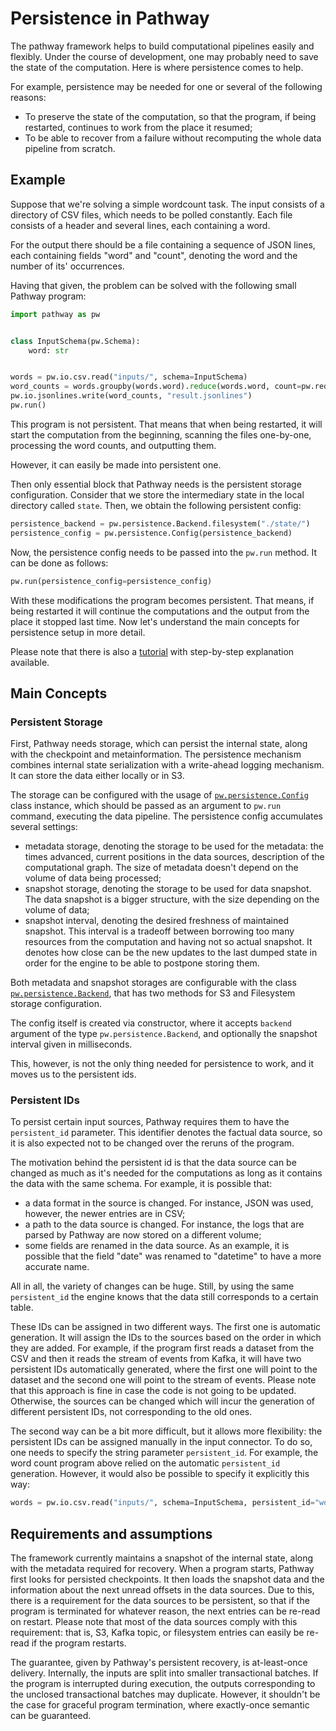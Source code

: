 # Persistence in Pathway

The pathway framework helps to build computational pipelines easily and flexibly. Under the course of development, one may probably need to save the state of the computation. Here is where persistence comes to help.

For example, persistence may be needed for one or several of the following reasons:
* To preserve the state of the computation, so that the program, if being restarted, continues to work from the place it resumed;
* To be able to recover from a failure without recomputing the whole data pipeline from scratch.

## Example

Suppose that we're solving a simple wordcount task. The input consists of a directory of CSV files, which needs to be polled constantly. Each file consists of a header and several lines, each containing a word.

For the output there should be a file containing a sequence of JSON lines, each containing fields "word" and "count", denoting the word and the number of its' occurrences.

Having that given, the problem can be solved with the following small Pathway program:

```python
import pathway as pw


class InputSchema(pw.Schema):
    word: str


words = pw.io.csv.read("inputs/", schema=InputSchema)
word_counts = words.groupby(words.word).reduce(words.word, count=pw.reducers.count())
pw.io.jsonlines.write(word_counts, "result.jsonlines")
pw.run()
```

This program is not persistent. That means that when being restarted, it will start the computation from the beginning, scanning the files one-by-one, processing the word counts, and outputting them.

However, it can easily be made into persistent one.

Then only essential block that Pathway needs is the persistent storage configuration. Consider that we store the intermediary state in the local directory called `state`. Then, we obtain the following persistent config:

```python
persistence_backend = pw.persistence.Backend.filesystem("./state/")
persistence_config = pw.persistence.Config(persistence_backend)
```

Now, the persistence config needs to be passed into the `pw.run` method. It can be done as follows:

```python
pw.run(persistence_config=persistence_config)
```

With these modifications the program becomes persistent. That means, if being restarted it will continue the computations and the output from the place it stopped last time. Now let's understand the main concepts for persistence setup in more detail.

Please note that there is also a [tutorial](/developers/user-guide/deployment/persistence_recovery/) with step-by-step explanation available.

## Main Concepts

### Persistent Storage

First, Pathway needs storage, which can persist the internal state, along with the checkpoint and metainformation. The persistence mechanism combines internal state serialization with a write-ahead logging mechanism. It can store the data either locally or in S3.

The storage can be configured with the usage of [`pw.persistence.Config`](/developers/api-docs/persistence-api#pathway.persistence.Config) class instance, which should be passed as an argument to `pw.run` command, executing the data pipeline. The persistence config accumulates several settings:
* metadata storage, denoting the storage to be used for the metadata: the times advanced, current positions in the data sources, description of the computational graph. The size of metadata doesn't depend on the volume of data being processed;
* snapshot storage, denoting the storage to be used for data snapshot. The data snapshot is a bigger structure, with the size depending on the volume of data;
* snapshot interval, denoting the desired freshness of maintained snapshot. This interval is a tradeoff between borrowing too many resources from the computation and having not so actual snapshot. It denotes how close can be the new updates to the last dumped state in order for the engine to be able to postpone storing them.

Both metadata and snapshot storages are configurable with the class [`pw.persistence.Backend`](/developers/api-docs/persistence-api#pathway.persistence.Backend), that has two methods for S3 and Filesystem storage configuration. 

The config itself is created via constructor, where it accepts `backend` argument of the type `pw.persistence.Backend`, and optionally the snapshot interval given in milliseconds.

This, however, is not the only thing needed for persistence to work, and it moves us to the persistent ids.

### Persistent IDs

To persist certain input sources, Pathway requires them to have the `persistent_id` parameter. This identifier denotes the factual data source, so it is also expected not to be changed over the reruns of the program.

The motivation behind the persistent id is that the data source can be changed as much as it's needed for the computations as long as it contains the data with the same schema. For example, it is possible that:
* a data format in the source is changed. For instance, JSON was used, however, the newer entries are in CSV;
* a path to the data source is changed. For instance, the logs that are parsed by Pathway are now stored on a different volume;
* some fields are renamed in the data source. As an example, it is possible that the field "date" was renamed to "datetime" to have a more accurate name.

All in all, the variety of changes can be huge. Still, by using the same `persistent_id` the engine knows that the data still corresponds to a certain table.

These IDs can be assigned in two different ways. The first one is automatic generation. It will assign the IDs to the sources based on the order in which they are added. For example, if the program first reads a dataset from the CSV and then it reads the stream of events from Kafka, it will have two persistent IDs automatically generated, where the first one will point to the dataset and the second one will point to the stream of events. Please note that this approach is fine in case the code is not going to be updated. Otherwise, the sources can be changed which will incur the generation of different persistent IDs, not corresponding to the old ones.

The second way can be a bit more difficult, but it allows more flexibility: the persistent IDs can be assigned manually in the input connector. To do so, one needs to specify the string parameter `persistent_id`. For example, the word count program above relied on the automatic `persistent_id` generation. However, it would also be possible to specify it explicitly this way:
```python
words = pw.io.csv.read("inputs/", schema=InputSchema, persistent_id="words_source")
```

## Requirements and assumptions

The framework currently maintains a snapshot of the internal state, along with the metadata required for recovery. When a program starts, Pathway first looks for persisted checkpoints. It then loads the snapshot data and the information about the next unread offsets in the data sources. Due to this, there is a requirement for the data sources to be persistent, so that if the program is terminated for whatever reason, the next entries can be re-read on restart. Please note that most of the data sources comply with this requirement: that is, S3, Kafka topic, or filesystem entries can easily be re-read if the program restarts.

The guarantee, given by Pathway's persistent recovery, is at-least-once delivery. Internally, the inputs are split into smaller transactional batches. If the program is interrupted during execution, the outputs corresponding to the unclosed transactional batches may duplicate. However, it shouldn't be the case for graceful program termination, where exactly-once semantic can be guaranteed.
